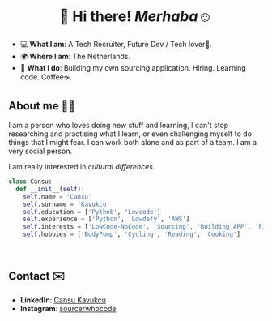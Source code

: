 # <p align="center" style="font-weight:bold"> 👋 <b>Hi there! **_Merhaba☺️_**</b> <p>

- 💻 **What I am**: A Tech Recruiter, Future Dev / Tech lover🫧.
- 🌍 **Where I am**: The Netherlands.
- 🤔 **What I do**: Building my own sourcing application. Hiring. Learning code. Coffee☕️.


## About me 🙋‍♀️

I am a person who loves doing new stuff and learning, I can't stop researching and practising what I learn, or even challenging myself to do things that I might fear. I can work both alone and as part of a team. I am a very social person.

I am really interested in _cultural differences_.

```python
class Cansu:
  def __init__(self):
    self.name = 'Cansu'
    self.surname = 'Kavukcu'
    self.education = ['Pythob', 'Lowcode']
    self.experience = ['Python', 'Lowdefy', 'AWS']
    self.interests = ['LowCode-NoCode', 'Sourcing', 'Building APP', 'Finance', 'Space']
    self.hobbies = ['BodyPump', 'Cycling', 'Reading', 'Cooking']
```
<br />





## Contact ✉️

- **LinkedIn**: [Cansu Kavukcu](https://www.linkedin.com/in/cansu-kavukcu/)
- **Instagram**: [sourcerwhocode](https://www.instagram.com/sourcerwhocode/)
